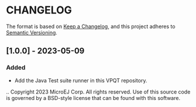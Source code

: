 # CHANGELOG

The format is based on [Keep a Changelog](https://keepachangelog.com/en/1.0.0/),
and this project adheres to [Semantic Versioning](https://semver.org/spec/v2.0.0.html).

## [1.0.0] - 2023-05-09

### Added

- Add the Java Test suite runner in this VPQT repository.

..
    Copyright 2023 MicroEJ Corp. All rights reserved.
    Use of this source code is governed by a BSD-style license that can be found with this software.
